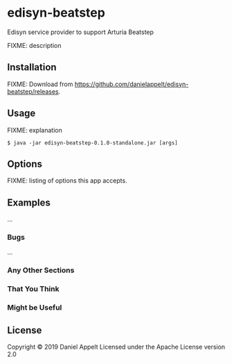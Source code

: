 # edisyn-beatstep

Edisyn service provider to support Arturia Beatstep

FIXME: description

## Installation

FIXME: Download from https://github.com/danielappelt/edisyn-beatstep/releases.

## Usage

FIXME: explanation

    $ java -jar edisyn-beatstep-0.1.0-standalone.jar [args]

## Options

FIXME: listing of options this app accepts.

## Examples

...

### Bugs

...

### Any Other Sections
### That You Think
### Might be Useful

## License

Copyright © 2019 Daniel Appelt
Licensed under the Apache License version 2.0